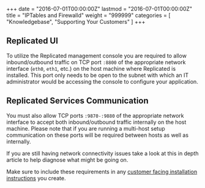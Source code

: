 +++
date = "2016-07-01T00:00:00Z"
lastmod = "2016-07-01T00:00:00Z"
title = "IPTables and Firewalld"
weight = "999999"
categories = [ "Knowledgebase", "Supporting Your Customers" ]
+++

## Replicated UI

To utilize the Replicated management console you are required to allow inbound/outbound 
traffic on TCP port `:8800` of the appropriate network interface (`eth0`, `eth1`, etc.) on 
the host machine where Replicated is installed. This port only needs to be open to 
the subnet with which an IT administrator would be accessing the console to configure 
your application.

## Replicated Services Communication

You must also allow TCP ports `:9870-:9880` of the appropriate network interface to 
accept both inbound/outbound traffic internally on the host machine. Please note that 
if you are running a multi-host setup communication on these ports will be required 
between hosts as well as internally.

If you are still having network connectivity issues take a look at this in depth 
article to help diagnose what might be going on.

Make sure to include these requirements in any 
[customer facing installation instructions](https://support.replicated.com/hc/en-us/articles/216652467) you create.